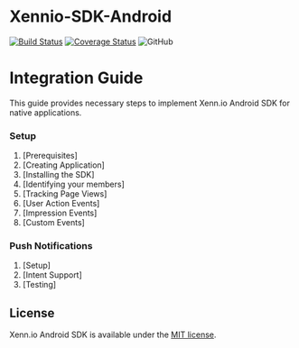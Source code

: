 # Xennio-SDK-Android

[![Build Status](https://travis-ci.org/xennio/harray-android-sdk.svg?branch=master)](https://travis-ci.org/xennio/harray-android-sdk)
[![Coverage Status](https://coveralls.io/repos/github/xennio/harray-android-sdk/badge.svg?branch=master)](https://coveralls.io/github/xennio/harray-android-sdk?branch=master)
![GitHub](https://img.shields.io/github/license/xennio/harray-android-sdk?style=flat-square)

# Integration Guide
This guide provides necessary steps to implement Xenn.io Android SDK for native applications. 

### Setup

1. [Prerequisites]
2. [Creating Application]
3. [Installing the SDK]
4. [Identifying your members]
5. [Tracking Page Views]
6. [User Action Events]
7. [Impression Events]
8. [Custom Events]

### Push Notifications

1. [Setup]
2. [Intent Support]
3. [Testing]

## License

Xenn.io Android SDK is available under the [MIT license](LICENSE).